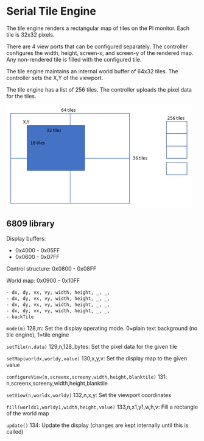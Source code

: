 # Serial Tile Engine

The tile engine renders a rectangular map of tiles on the PI monitor. Each tile is 32x32 pixels. 

There are 4 view ports that can be configured separately. The controller configures the width, 
height, screen-x, and screen-y of the rendered map. Any non-rendered tile is filled with the
configured tile.

The tile engine maintains an internal world buffer of 64x32 tiles. The controller sets the X,Y
of the viewport.

The tile engine has a list of 256 tiles. The controller uploads the pixel data for the
tiles.

![](tiles.jpg)

## 6809 library

Display buffers:
  - 0x4000 - 0x05FF
  - 0x0600 - 0x07FF

Control structure: 0x0800 - 0x08FF

World map: 0x0900 - 0x10FF
```
- dx, dy, vx, vy, width, height, _, _,
- dx, dy, vx, vy, width, height, _, _,
- dx, dy, vx, vy, width, height, _, _,
- dx, dy, vx, vy, width, height, _, _,
- backTile
```

`mode(m)` 128,m: Set the display operating mode. 0=plain text background (no tile engine), 1=tile engine

`setTile(n,data)` 129,n,128_bytes: Set the pixel data for the given tile

`setMap(worldx,worldy,value)` 130,x,y,v: Set the display map to the given value

`configureView(n,screenx,screeny,width,height,blanktile)` 131: n,screenx,screeny,width,height,blanktile

`setView(n,worldx,worldy)` 132,n,x,y: Set the viewport coordinates

`fill(worldx1,worldy1,width,height,value)` 133,n,x1,y1,w,h,v: Fill a rectangle of the world map

`update()` 134: Update the display (changes are kept internally until this is called)
